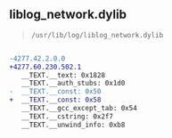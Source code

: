## liblog_network.dylib

> `/usr/lib/log/liblog_network.dylib`

```diff

-4277.42.2.0.0
+4277.60.230.502.1
   __TEXT.__text: 0x1828
   __TEXT.__auth_stubs: 0x1d0
-  __TEXT.__const: 0x50
+  __TEXT.__const: 0x58
   __TEXT.__gcc_except_tab: 0x54
   __TEXT.__cstring: 0x2f7
   __TEXT.__unwind_info: 0xb8

```
